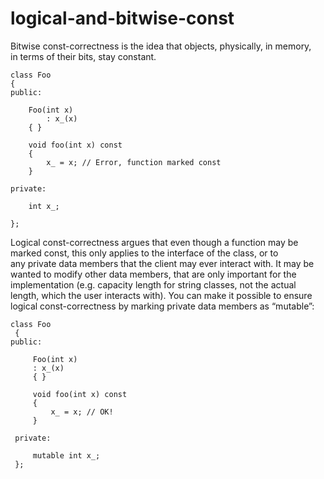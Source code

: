 # logical-and-bitwise-const

Bitwise const-correctness is the idea that objects, physically, in
memory, in terms of their bits, stay constant. 

```
class Foo
{
public:

    Foo(int x)
        : x_(x)
    { }
   
    void foo(int x) const
    {
        x_ = x; // Error, function marked const
    }

private:
   
    int x_;

};
```

Logical const-correctness argues that even though a function may be marked const,
this only applies to the interface of the class, or to any private data members that the client
may ever interact with. It may be wanted to modify other data members, that are only important
for the implementation (e.g. capacity length for string classes, not the actual length, which the user
interacts with). You can make it possible to ensure logical const-correctness by marking private data members as “mutable”:

```
class Foo
 {
public:
    
     Foo(int x)
     : x_(x)
     { }
    
     void foo(int x) const
     {
         x_ = x; // OK!
     }
    
 private:
    
     mutable int x_;
 };

```

